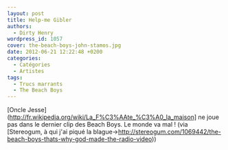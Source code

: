 ```yaml
---
layout: post
title: Help-me Gibler
authors:
  - Dirty Henry
wordpress_id: 1057
cover: the-beach-boys-john-stamos.jpg
date: 2012-06-21 12:22:48 +0200
categories:
  - Catégories
  - Artistes
tags:
  - Trucs marrants
  - The Beach Boys
---
```


[Oncle Jesse](http://fr.wikipedia.org/wiki/La_F%C3%AAte_%C3%A0_la_maison] ne
joue pas dans le dernier clip des Beach Boys. Le monde va mal ! (via [Stereogum,
à qui j'ai piqué la
blague->http://stereogum.com/1069442/the-beach-boys-thats-why-god-made-the-radio-video))
